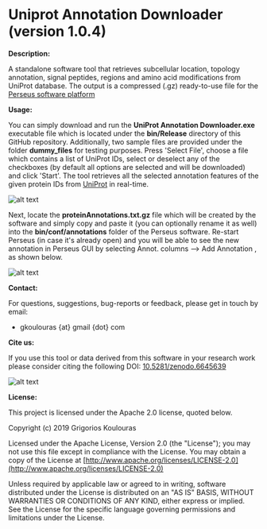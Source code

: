 # Uniprot Annotation Downloader (version 1.0.4)
<b>Description:</b> 

A standalone software tool that retrieves subcellular location, topology annotation, signal peptides, regions and amino acid modifications from UniProt database. The output is a compressed (.gz) ready-to-use file for the [Perseus software platform](https://maxquant.net/perseus/)

<b>Usage:</b> 

You can simply download and run the <b>UniProt Annotation Downloader.exe</b> executable file which is located under the <b>bin/Release</b> directory of this GitHub repository. Additionally, two sample files are provided under the folder <b>dummy_files</b> for testing purposes. Press 'Select File', choose a file which contains a list of UniProt IDs, select or deselect any of the checkboxes (by default all options are selected and will be downloaded) and click 'Start'. The tool retrieves all the selected annotation features of the given protein IDs from [UniProt](https://www.uniprot.org/) in real-time. 

![alt text](https://github.com/gkoulouras/uniprot-annotation-downloader/blob/master/UniProtAnnotDownloader.png)

Next, locate the <b>proteinAnnotations.txt.gz</b> file which will be created by the software and simply copy and paste it (you can optionally rename it as well) into the <b>bin/conf/annotations</b> folder of the Perseus software. Re-start Perseus (in case it's already open) and you will be able to see the new annotation in Perseus GUI by selecting Annot. columns --> Add Annotation , as shown below.

![alt text](https://github.com/gkoulouras/uniprot-annotation-downloader/blob/master/PerseusScreenShot1.png)

<b>Contact:</b>

For questions, suggestions, bug-reports or feedback, please get in touch by email:
<ul><li>gkoulouras {at} gmail {dot} com</li></ul>

<b>Cite us:</b>

If you use this tool or data derived from this software in your research work please consider citing the following DOI: [10.5281/zenodo.6645639](https://doi.org/10.5281/zenodo.6645639)

![alt text](https://github.com/gkoulouras/uniprot-annotation-downloader/blob/master/zenodo.6645639.svg)

<b>License:</b>

This project is licensed under the Apache 2.0 license, quoted below.

Copyright (c) 2019 Grigorios Koulouras

Licensed under the Apache License, Version 2.0 (the "License"); you may not use this file except in compliance with the License. You may obtain a copy of the License at [http://www.apache.org/licenses/LICENSE-2.0](http://www.apache.org/licenses/LICENSE-2.0)

Unless required by applicable law or agreed to in writing, software distributed under the License is distributed on an "AS IS" BASIS, WITHOUT WARRANTIES OR CONDITIONS OF ANY KIND, either express or implied. See the License for the specific language governing permissions and limitations under the License.

